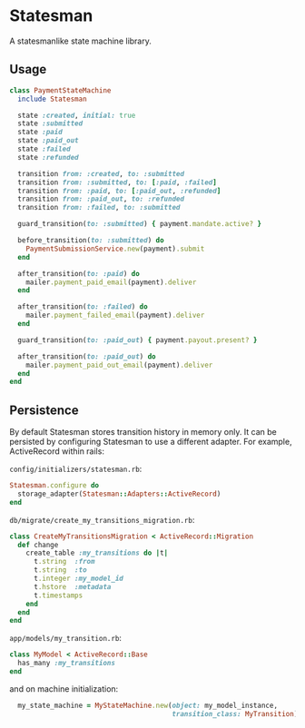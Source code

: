 # Statesman

A statesmanlike state machine library.


## Usage

```ruby
class PaymentStateMachine
  include Statesman

  state :created, initial: true
  state :submitted
  state :paid
  state :paid_out
  state :failed
  state :refunded

  transition from: :created, to: :submitted
  transition from: :submitted, to: [:paid, :failed]
  transition from: :paid, to: [:paid_out, :refunded]
  transition from: :paid_out, to: :refunded
  transition from: :failed, to: :submitted

  guard_transition(to: :submitted) { payment.mandate.active? }

  before_transition(to: :submitted) do
    PaymentSubmissionService.new(payment).submit
  end

  after_transition(to: :paid) do
    mailer.payment_paid_email(payment).deliver
  end

  after_transition(to: :failed) do
    mailer.payment_failed_email(payment).deliver
  end

  guard_transition(to: :paid_out) { payment.payout.present? }

  after_transition(to: :paid_out) do
    mailer.payment_paid_out_email(payment).deliver
  end
end
```

## Persistence

By default Statesman stores transition history in memory only. It can be
persisted by configuring Statesman to use a different adapter. For example,
ActiveRecord within rails:
  
`config/initializers/statesman.rb`:

```ruby
Statesman.configure do
  storage_adapter(Statesman::Adapters::ActiveRecord)
end
```

`db/migrate/create_my_transitions_migration.rb`:

```ruby
class CreateMyTransitionsMigration < ActiveRecord::Migration
  def change
    create_table :my_transitions do |t|
      t.string  :from
      t.string  :to
      t.integer :my_model_id
      t.hstore  :metadata
      t.timestamps
    end
  end
end  
```

`app/models/my_transition.rb`:

```ruby
class MyModel < ActiveRecord::Base
  has_many :my_transitions
end
```

and on machine initialization:

```ruby
  my_state_machine = MyStateMachine.new(object: my_model_instance,
                                        transition_class: MyTransition)
```
